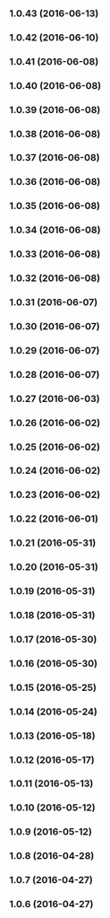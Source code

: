### 1.0.43 (2016-06-13)


### 1.0.42 (2016-06-10)


### 1.0.41 (2016-06-08)


### 1.0.40 (2016-06-08)


### 1.0.39 (2016-06-08)


### 1.0.38 (2016-06-08)


### 1.0.37 (2016-06-08)


### 1.0.36 (2016-06-08)


### 1.0.35 (2016-06-08)


### 1.0.34 (2016-06-08)


### 1.0.33 (2016-06-08)


### 1.0.32 (2016-06-08)


### 1.0.31 (2016-06-07)


### 1.0.30 (2016-06-07)


### 1.0.29 (2016-06-07)


### 1.0.28 (2016-06-07)


### 1.0.27 (2016-06-03)


### 1.0.26 (2016-06-02)


### 1.0.25 (2016-06-02)


### 1.0.24 (2016-06-02)


### 1.0.23 (2016-06-02)


### 1.0.22 (2016-06-01)


### 1.0.21 (2016-05-31)


### 1.0.20 (2016-05-31)


### 1.0.19 (2016-05-31)


### 1.0.18 (2016-05-31)


### 1.0.17 (2016-05-30)


### 1.0.16 (2016-05-30)


### 1.0.15 (2016-05-25)


### 1.0.14 (2016-05-24)


### 1.0.13 (2016-05-18)


### 1.0.12 (2016-05-17)


### 1.0.11 (2016-05-13)


### 1.0.10 (2016-05-12)


### 1.0.9 (2016-05-12)


### 1.0.8 (2016-04-28)


### 1.0.7 (2016-04-27)


### 1.0.6 (2016-04-27)


